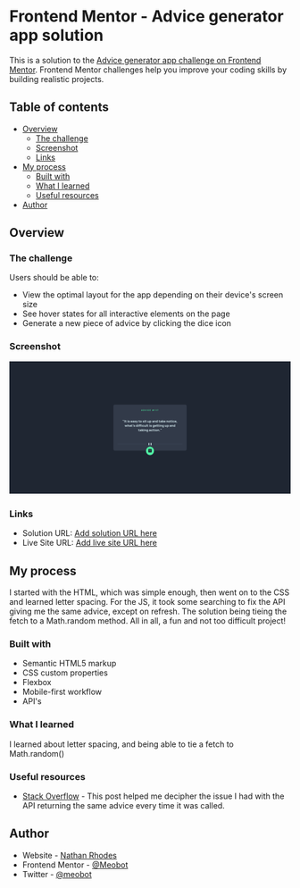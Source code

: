 # Frontend Mentor - Advice generator app solution

This is a solution to the [Advice generator app challenge on Frontend Mentor](https://www.frontendmentor.io/challenges/advice-generator-app-QdUG-13db). Frontend Mentor challenges help you improve your coding skills by building realistic projects.

## Table of contents

- [Overview](#overview)
  - [The challenge](#the-challenge)
  - [Screenshot](#screenshot)
  - [Links](#links)
- [My process](#my-process)
  - [Built with](#built-with)
  - [What I learned](#what-i-learned)
  - [Useful resources](#useful-resources)
- [Author](#author)

## Overview

### The challenge

Users should be able to:

- View the optimal layout for the app depending on their device's screen size
- See hover states for all interactive elements on the page
- Generate a new piece of advice by clicking the dice icon

### Screenshot

![](./images/screenshot.png)

### Links

- Solution URL: [Add solution URL here](https://your-solution-url.com)
- Live Site URL: [Add live site URL here](https://your-live-site-url.com)

## My process
I started with the HTML, which was simple enough, then went on to the CSS and learned letter spacing. For the JS, it took some searching to fix the API giving me the same advice, except on refresh. The solution being tieing the fetch to a Math.random method. All in all, a fun and not too difficult project!

### Built with

- Semantic HTML5 markup
- CSS custom properties
- Flexbox
- Mobile-first workflow
- API's

### What I learned

I learned about letter spacing, and being able to tie a fetch to Math.random()

### Useful resources

- [Stack Overflow](https://stackoverflow.com/questions/71255840/fetch-api-return-same-data-always) - This post helped me decipher the issue I had with the API returning the same advice every time it was called.

## Author

- Website - [Nathan Rhodes](https://github.com/Meobot)
- Frontend Mentor - [@Meobot](https://www.frontendmentor.io/profile/meobot)
- Twitter - [@meobot](https://www.twitter.com/meobot)